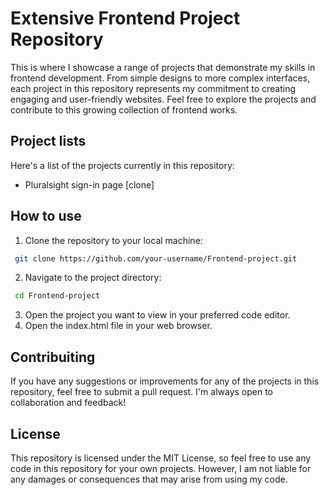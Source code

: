 
# Extensive Frontend Project Repository

This is where I showcase a range of projects that demonstrate my skills in frontend development. From simple designs to more complex interfaces, each project in this repository represents my commitment to creating engaging and user-friendly websites. 
Feel free to explore the projects and contribute to this growing collection of frontend works.



## Project lists
Here's a list of the projects currently in this repository:

- Pluralsight sign-in page [clone]


## How to use

1. Clone the repository to your local machine:

```bash
 git clone https://github.com/your-username/Frontend-project.git
```
2. Navigate to the project directory:
```bash
 cd Frontend-project
```
3. Open the project you want to view in your preferred code editor.
4. Open the index.html file in your web browser.

## Contribuiting
If you have any suggestions or improvements for any of the projects in this repository, feel free to submit a pull request. I'm always open to collaboration and feedback!




## License

This repository is licensed under the MIT License, so feel free to use any code in this repository for your own projects. However, I am not liable for any damages or consequences that may arise from using my code.
